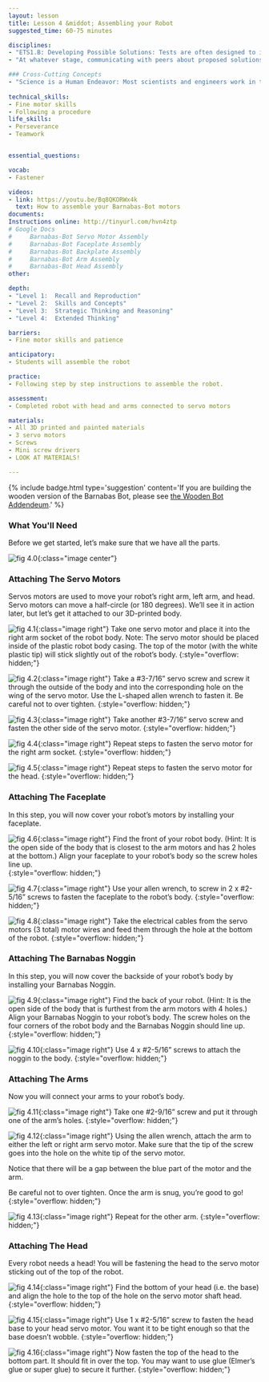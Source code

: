 ```yaml
---
layout: lesson
title: Lesson 4 &middot; Assembling your Robot
suggested_time: 60-75 minutes

disciplines:
- "ETS1.B: Developing Possible Solutions: Tests are often designed to identify failure points or difficulties, which suggest the elements of the design that need to be improved. (3-5-ETS1-3)"
- "At whatever stage, communicating with peers about proposed solutions is an important part of the design process, and shared ideas can lead to improved designs. (3-5-ETS1-2)"

### Cross-Cutting Concepts
- "Science is a Human Endeavor: Most scientists and engineers work in teams. (4-PS3-4)"
  
technical_skills:
- Fine motor skills
- Following a procedure
life_skills:
- Perseverance
- Teamwork


essential_questions:

vocab:
- Fastener

videos:
- link: https://youtu.be/Bq8QKORWx4k
  text: How to assemble your Barnabas-Bot motors
documents:
Instructions online: http://tinyurl.com/hvn4ztp  
# Google Docs  
#     Barnabas-Bot Servo Motor Assembly
#     Barnabas-Bot Faceplate Assembly
#     Barnabas-Bot Backplate Assembly
#     Barnabas-Bot Arm Assembly
#     Barnabas-Bot Head Assembly
other:

depth:
- "Level 1:  Recall and Reproduction"
- "Level 2:  Skills and Concepts"
- "Level 3:  Strategic Thinking and Reasoning"
- "Level 4:  Extended Thinking"

barriers: 
- Fine motor skills and patience  

anticipatory:
- Students will assemble the robot

practice:
- Following step by step instructions to assemble the robot.

assessment:
- Completed robot with head and arms connected to servo motors  

materials:
- All 3D printed and painted materials
- 3 servo motors
- Screws
- Mini screw drivers
- LOOK AT MATERIALS!

---
```


{% include badge.html type='suggestion' content='If you are building the wooden version of the Barnabas Bot, please see <a href="../Appendix/C"> the Wooden Bot Addendeum</a>.' %}

### What You'll Need

Before we get started, let’s make sure that we have all the parts.

![fig 4.0](fig-4_0.png){:class="image center"}

### Attaching The Servo Motors

Servos motors are used to move your robot’s right arm, left arm, and head. Servo motors can move a half-circle (or 180 degrees). We’ll see it in action later, but let’s get it attached to our 3D-printed body. 

![fig 4.1](fig-4_1.png){:class="image right"} Take one servo motor and place it into the right arm socket of the robot body. Note: The servo motor should be placed inside of the plastic robot body casing. The top of the motor (with the white plastic tip) will stick slightly out of the robot’s body.
{:style="overflow: hidden;"}

![fig 4.2](fig-4_2.png){:class="image right"} 
Take a #3-7/16” servo screw and screw it through the outside of the body and into the corresponding hole on the wing of the servo motor. Use the L-shaped allen wrench to fasten it.  Be careful not to over tighten.
{:style="overflow: hidden;"}

![fig 4.3](fig-4_3.png){:class="image right"} Take another #3-7/16” servo screw and fasten the other side of the servo motor.
{:style="overflow: hidden;"}

![fig 4.4](fig-4_4.png){:class="image right"}  Repeat steps to fasten the servo motor for the right arm socket.
{:style="overflow: hidden;"}

![fig 4.5](fig-4_5.png){:class="image right"} Repeat steps to fasten the servo motor for the head.
{:style="overflow: hidden;"}

### Attaching The Faceplate
In this step, you will now cover your robot’s motors by installing your faceplate.

![fig 4.6](fig-4_6.png){:class="image right"} Find the front of your robot body. (Hint: It is the open side of the body that is closest to the arm motors and has 2 holes at the bottom.) Align your faceplate to your robot’s body so the screw holes line up.  
{:style="overflow: hidden;"}

![fig 4.7](fig-4_7.png){:class="image right"} Use your allen wrench, to screw in 2 x #2-5/16” screws to fasten the faceplate to the robot’s body.
{:style="overflow: hidden;"}

![fig 4.8](fig-4_8.png){:class="image right"} Take the electrical cables from the servo motors (3 total) motor wires and feed them through the hole at the bottom of the robot.
{:style="overflow: hidden;"}

### Attaching The Barnabas Noggin
In this step, you will now cover the backside of your robot’s body by installing your Barnabas Noggin.

![fig 4.9](fig-4_9.png){:class="image right"} Find the back of your robot. (Hint: It is the open side of the body that is furthest from the arm motors with 4 holes.) Align your Barnabas Noggin to your robot’s body. The screw holes on the four corners of the robot body and the Barnabas Noggin should line up.
{:style="overflow: hidden;"}





![fig 4.10](fig-4_10.png){:class="image right"} Use 4 x #2-5/16” screws to attach the noggin to the body.
{:style="overflow: hidden;"}



### Attaching The Arms

Now you will connect your arms to your robot’s body.

![fig 4.11](fig-4_11.png){:class="image right"} Take one #2-9/16” screw and put it through one of the arm’s holes.
{:style="overflow: hidden;"}

![fig 4.12](fig-4_12.png){:class="image right"} Using the allen wrench, attach the arm to either the left or right arm servo motor.  Make sure that the tip of the screw goes into the hole on the white tip of the servo motor.

Notice that there will be a gap between the blue part of the motor and the arm.  

Be careful not to over tighten.  Once the arm is snug, you’re good to go!
{:style="overflow: hidden;"}

![fig 4.13](fig-4_13.png){:class="image right"} Repeat for the other arm.
{:style="overflow: hidden;"}

### Attaching The Head
Every robot needs a head! You will be fastening the head to the servo motor sticking out of the top of the robot.

![fig 4.14](fig-4_14.png){:class="image right"}  Find the bottom of your head (i.e. the base) and align the hole to the top of the hole on the servo motor shaft head.
{:style="overflow: hidden;"}

![fig 4.15](fig-4_15.png){:class="image right"} Use 1 x #2-5/16” screw to fasten the head base to your head servo motor.  You want it to be tight enough so that the base doesn’t wobble.
{:style="overflow: hidden;"}

![fig 4.16](fig-4_16.png){:class="image right"} Now fasten the top of the head to the bottom part. It should fit in over the top. You may want to use glue (Elmer’s glue or super glue) to secure it further.
{:style="overflow: hidden;"}
